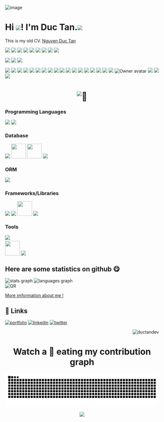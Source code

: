 ![image](https://github.com/ductandev/ductandev/assets/42485856/815bdff9-6b88-4bf9-9ad1-770bad3e33a3)

# Hi <img src="https://raw.githubusercontent.com/MartinHeinz/MartinHeinz/master/wave.gif" width="30px">! I'm Duc Tan.<img src="https://emoji.slack-edge.com/T0172CCPGUW/party-blob/d7253707fa13e9ee.gif" width="30"/>

This is my old CV. [Nguyen Duc Tan](https://drive.google.com/file/d/1n9iLTLfp-KiIpICeGHqqtcItK6p74rVZ/view?usp=sharing)

![](https://img.shields.io/badge/C-00599C?style=for-the-badge&logo=c&logoColor=white)
![](https://img.shields.io/badge/Python-14354C?style=for-the-badge&logo=python&logoColor=white)
![](https://img.shields.io/badge/Qt-2C2B29?style=for-the-badge&logo=qt&logoColor=41cd52)
![](https://img.shields.io/badge/Jestson-2C2B29?style=for-the-badge&logo=nvidia&logoColor=41cd52)
![](https://img.shields.io/badge/raspberrypi-A22846?style=for-the-badge&logo=raspberrypi&logoColor=white)
![](https://img.shields.io/badge/opencv-EE0000?style=for-the-badge&logo=opencv&logoColor=white)
![](https://img.shields.io/badge/sqlite-003B57?style=for-the-badge&logo=sqlite&logoColor=white)
![](https://img.shields.io/badge/mqtt-660066?style=for-the-badge&logo=mqtt&logoColor=white)
![](https://img.shields.io/badge/tensorflow-FF6F00?style=for-the-badge&logo=tensorflow&logoColor=white)


![](https://img.shields.io/badge/Ubuntu-E95420?style=for-the-badge&logo=ubuntu&logoColor=white)
![](https://img.shields.io/badge/Windows-0078D6?style=for-the-badge&logo=windows&logoColor=white)
![](https://img.shields.io/badge/VS_Code-2C2B29?style=for-the-badge&logo=visualstudiocode&logoColor=007ACC)

![](https://img.shields.io/badge/HTML5-E34F26?style=for-the-badge&logo=html5&logoColor=white)
![](https://img.shields.io/badge/CSS3-1572B6?style=for-the-badge&logo=css3&logoColor=white)
![](https://img.shields.io/badge/Bootstrap-563D7C?style=for-the-badge&logo=bootstrap&logoColor=white)
![](https://img.shields.io/badge/Tailwind_CSS-2C2B29?style=for-the-badge&logo=tailwind-css&logoColor=38bdf8)
![](https://img.shields.io/badge/Sass-CC6699?style=for-the-badge&logo=sass&logoColor=white)
![](https://img.shields.io/badge/GitHub-100000?style=for-the-badge&logo=github&logoColor=white)
![](https://img.shields.io/badge/JavaScript-F7DF1E?style=for-the-badge&logo=javascript&logoColor=black)
![](https://img.shields.io/badge/ES6-F7DF1E?style=for-the-badge&logo=javascript&logoColor=black)
![](https://img.shields.io/badge/ReactJS-20232A?style=for-the-badge&logo=react&logoColor=61DAFB)
![](https://img.shields.io/badge/Redux-764ABC?style=for-the-badge&logo=redux&logoColor=white)
![](https://img.shields.io/badge/Typescript-3178C6?style=for-the-badge&logo=typescript&logoColor=white)
![](https://img.shields.io/badge/mysql-4479A1?style=for-the-badge&logo=mysql&logoColor=white)
![](https://img.shields.io/badge/mongodb-2C2B29?style=for-the-badge&logo=mongodb&logoColor=41cd52)
![](https://img.shields.io/badge/Express.js-404D59?style=for-the-badge)
![](https://img.shields.io/badge/Node.js-2C2B29?style=for-the-badge&logo=node.js&logoColor=41cd52)
![](https://img.shields.io/badge/graphql-2C2B29?style=for-the-badge&logo=graphql&logoColor=E10098)
![](https://img.shields.io/badge/NestJS-2C2B29?style=for-the-badge&logo=NestJS&logoColor=E0234E)
![](https://img.shields.io/badge/docker-2496ED?style=for-the-badge&logo=docker&logoColor=white)
<img class="avatar mr-2 d-none d-md-block" alt="Owner avatar" src="https://avatars.githubusercontent.com/u/9338635?s=48&amp;v=4" width="24" height="24">
![](https://img.shields.io/badge/pug-A86454?style=for-the-badge&logoColor=white)
![](https://img.shields.io/badge/digitalocean-0080FF?style=for-the-badge&logo=digitalocean&logoColor=white)
![](https://img.shields.io/badge/googlecloud-404D59?style=for-the-badge&logo=googlecloud&logoColor=white)


<h1 align="center">
  <img src="https://github.githubassets.com/images/icons/emoji/unicode/1f6a7.png" alt="🚧">
</h1>





<div align="left">
  <h3>Programming Languages</h3>
    <img src="https://skillicons.dev/icons?i=java&theme=light" />
    <img src="https://skillicons.dev/icons?i=js,typescript,html,css,c,python,pug&theme=dark" />
  <h3>Database</h3>
    <img src="https://skillicons.dev/icons?i=mysql&theme=dark" />
    <img src="https://github.com/user-attachments/assets/328a522e-4c74-4a81-b768-4477b7c125a2" width="48px" height="48px" />
    <img src="https://github.com/user-attachments/assets/c47ad701-9112-48f9-8325-3512ae3e3f72" width="48px" height="48px" />
    <img src="https://skillicons.dev/icons?i=redis,mongodb,postgres,firebase,elasticsearch,sqlite&theme=dark" />
  <h3>ORM</h3>
    <img src="https://skillicons.dev/icons?i=prisma,sequelize&theme=dark" />
  <h3>Frameworks/Libraries</h3>
    <img src="https://skillicons.dev/icons?i=spring&theme=light" />
    <img src="https://skillicons.dev/icons?i=nestjs,graphql,nodejs,express,react,redux,bootstrap,sass,tailwind&theme=dark" />
    <img src="https://github.com/user-attachments/assets/d12566d8-3090-4480-8dc2-94b613aa2ebc" width="48px" height="48px" />
    <img src="https://skillicons.dev/icons?i=jquery,opencv,sklearn,pytorch&theme=dark" />
  <h3>Tools</h3>
    <img src="https://skillicons.dev/icons?i=aws,gcp,docker,postman,git,github,gitlab,githubactions,rabbitmq,kafka,bash,powershell,nginx,grafana,prometheus,vercel,jenkins,jest,maven,npm,ps,twitter,vite,discord,devto,blender,gradle,linux,ubuntu,windows,idea,vscode,eclipse,cloudflare,figma,notion,stackoverflow,qt,anaconda,pycharm,vim,tensorflow,raspberrypi,arduino,matlab&theme=dark" />
    <br>
  <img src="https://github.com/user-attachments/assets/525a1997-7e1d-4b6d-abe5-1b2d32565de3" width="48px" height="48px" />
  <img src="https://skillicons.dev/icons?i=instagram,linkedin,gmail,threejs,vue&theme=dark" />
</div>

## Here are some statistics on github 😋
<div>
  <img src="https://github-readme-stats.vercel.app/api?username=ductandev&show_icons=true&theme=default" alt="stats graph" />
  <img src="https://github-readme-stats.vercel.app/api/top-langs/?username=ductandev&layout=compact" alt="languages graph" />
</div>


<div>
  <img src="https://github.com/user-attachments/assets/61a8b9ee-5353-4588-b8d0-a7d9799cc45e" alt="QR"  />
  
  [More imformation about me !](https://login.cybersoft.edu.vn/infor-profile?code=IYVgTADAxgzAHAIwLRgGxhEgLATgchDAUyTiigHYj0c4AzIkIA)
</div>



## 🔗 Links
[![portfolio](https://img.shields.io/badge/my_portfolio-000?style=for-the-badge&logo=ko-fi&logoColor=white)]()
[![linkedin](https://img.shields.io/badge/linkedin-0A66C2?style=for-the-badge&logo=linkedin&logoColor=white)](https://www.linkedin.com/)
[![twitter](https://img.shields.io/badge/twitter-1DA1F2?style=for-the-badge&logo=twitter&logoColor=white)](https://twitter.com/)

<p align="right"> <img src="https://komarev.com/ghpvc/?username=ductandev&label=Profile%20views&color=0e75b6&style=flat" alt="ductandev" /> </p>

[website]: https://
[twitter]: https://twitter.com/ductandev
[linkedin]: https://

<h1 align = 'Center'>Watch a 🐍 eating my contribution graph</h1>
<p align="center">
  <picture>
    <source media="(prefers-color-scheme: dark)" srcset="https://github.com/ductandev/ductandev/blob/output/github-contribution-grid-snake-dark.svg">
    <source media="(prefers-color-scheme: light)" srcset="https://github.com/ductandev/ductandev/blob/output/github-contribution-grid-snake.svg">
    <img alt="github contribution grid snake animation" src="https://github.com/ductandev/ductandev/blob/output/github-contribution-grid-snake.svg">
  </picture>
</p>



<p align="center">
    <img src="https://github.githubassets.com/images/mona-loading-default.gif" width="50"/>
</p>
